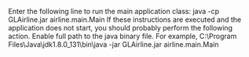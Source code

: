 Enter the following line to run the main application class:
java -cp GLAirline.jar airline.main.Main
If these instructions are executed and the application does not start, you should probably perform the following action.
Enable full path to the java binary file. For example,
C:\Program Files\Java\jdk1.8.0_131\bin\java -jar GLAirline.jar airline.main.Main
